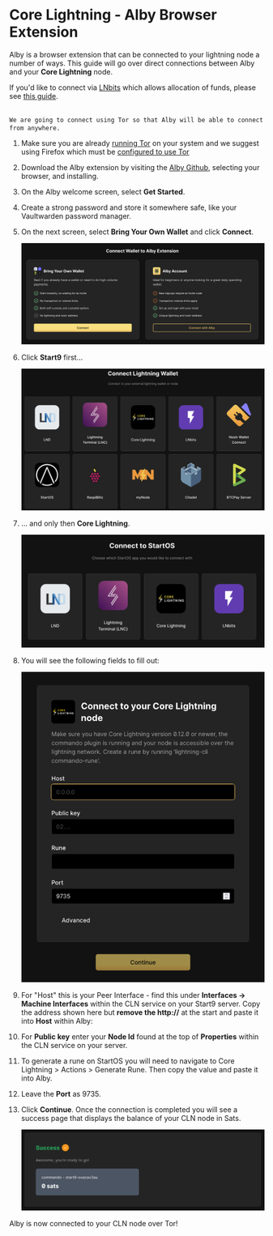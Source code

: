 # Core Lightning - Alby Browser Extension

Alby is a browser extension that can be connected to your lightning node a number of ways. This guide will go over direct connections between Alby and your **Core Lightning** node. 

If you'd like to connect via [LNbits](https://marketplace.start9.com/marketplace/lnbits) which allows allocation of funds, please see [this guide](../lnbits.md).

```admonish note

We are going to connect using Tor so that Alby will be able to connect from anywhere.

```

1. Make sure you are already [running Tor](/user-manual/connecting-remotely.md) on your system and we suggest using Firefox which must be [configured to use Tor](/user-manual/connecting-remotely.md#running-tor-in-the-background-on-your-phonelaptop)

1. Download the Alby extension by visiting the [Alby Github](https://github.com/getAlby/lightning-browser-extension#installation), selecting your browser, and installing.

1. On the Alby welcome screen, select **Get Started**.

1. Create a strong password and store it somewhere safe, like your Vaultwarden password manager.

1. On the next screen, select **Bring Your Own Wallet** and click **Connect**.

    ![Connect Alby](../assets/connect-alby-connect-start9-1.png)

1. Click **Start9** first...

    ![Connect Alby](../assets/connect-alby-connect-start9-2.png)

1. ... and only then **Core Lightning**.

    ![Connect Alby](../assets/connect-alby-connect-start9-3.png)


1. You will see the following fields to fill out:

    ![Connect Alby](../assets/connect-alby-cln-empty.png)

1. For "Host" this is your Peer Interface - find this under **Interfaces -> Machine Interfaces** within the CLN service on your Start9 server. Copy the address shown here but **remove the http://** at the start and paste it into **Host** within Alby:

1. For **Public key** enter your **Node Id** found at the top of **Properties** within the CLN service on your server.

1. To generate a rune on StartOS you will need to navigate to Core Lightning > Actions > Generate Rune. Then copy the value and paste it into Alby.

1. Leave the **Port** as 9735. 

1. Click **Continue**. Once the connection is completed you will see a success page that displays the balance of your CLN node in Sats. 

    ![Connect Alby](../assets/connect-alby-cln-success.png)

Alby is now connected to your CLN node over Tor!
